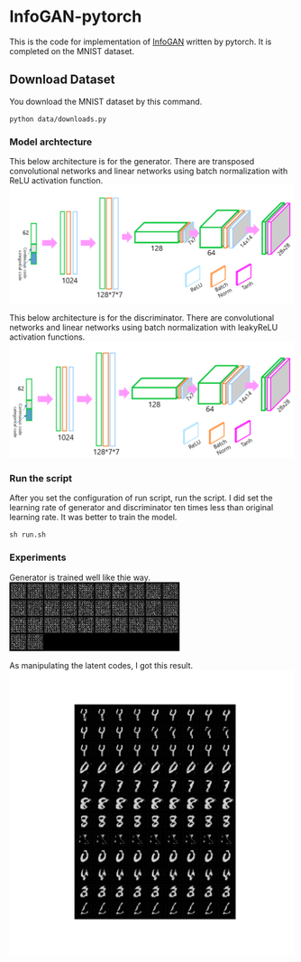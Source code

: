 # InfoGAN-pytorch
This is the code for implementation of [InfoGAN](https://arxiv.org/pdf/1606.03657.pdf) written by pytorch.
It is completed on the MNIST dataset.

## Download Dataset
You download the MNIST dataset by this command.
```
python data/downloads.py
```

### Model archtecture
This below architecture is for the generator.
There are transposed convolutional networks and linear networks using batch normalization with ReLU activation function.
![Generator](generator_architecture.png)

This below architecture is for the discriminator.
There are convolutional networks and linear networks using batch normalization with leakyReLU activation functions.
![Discriminator](discriminator_architecture.png)

### Run the script
After you set the configuration of run script, run the script.
I did set the learning rate of generator and discriminator ten times less than original learning rate.
It was better to train the model.
```
sh run.sh
```

### Experiments
Generator is trained well like thie way.   
![Training Steps](all.gif)

As manipulating the latent codes, I got this result.
![Generated Images by manipulating Latent Code](manipulate100_lr0.1.jpg)


